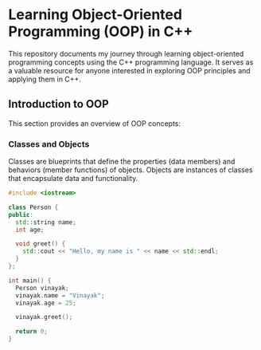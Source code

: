 
<h1 class="title">Learning Object-Oriented Programming (OOP) in C++</h1>

<p class="description">This repository documents my journey through learning object-oriented programming concepts using the C++ programming language. It serves as a valuable resource for anyone interested in exploring OOP principles and applying them in C++.</p>

<div class="content">

  <h2 class="large-heading">Introduction to OOP</h2>

  This section provides an overview of OOP concepts:

  <h3 class="large-heading">Classes and Objects</h3>

  Classes are blueprints that define the properties (data members) and behaviors (member functions) of objects. Objects are instances of classes that encapsulate data and functionality.

  ```c++
  #include <iostream>

  class Person {
  public:
    std::string name;
    int age;

    void greet() {
      std::cout << "Hello, my name is " << name << std::endl;
    }
  };

  int main() {
    Person vinayak;
    vinayak.name = "Vinayak";
    vinayak.age = 25;

    vinayak.greet();

    return 0;
  }
